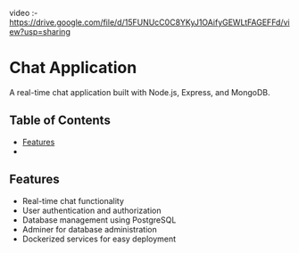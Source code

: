 video :- https://drive.google.com/file/d/15FUNUcC0C8YKyJ1OAifyGEWLtFAGEFFd/view?usp=sharing
# Chat Application

A real-time chat application built with Node.js, Express, and MongoDB.

## Table of Contents

- [Features](#features)
- 
## Features

- Real-time chat functionality
- User authentication and authorization
- Database management using PostgreSQL
- Adminer for database administration
- Dockerized services for easy deployment

 



